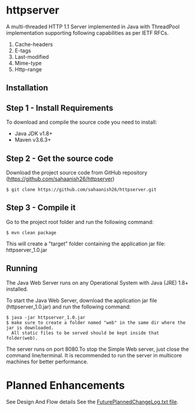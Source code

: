 # httpserver
A  multi-threaded HTTP 1.1 Server implemented in Java with ThreadPool implementation supporting following capabilities
as per IETF RFCs.
1. Cache-headers 
2. E-tags
3. Last-modified 
4. Mime-type
5. Http-range

## Installation
Step 1 - Install Requirements
-----------------------------
To download and compile the source code you need to install: 
- Java JDK v1.8+
- Maven v3.6.3+

Step 2 - Get the source code
----------------------------
Download the project source code from GitHub repository (https://github.com/sahaanish26/httpserver) 

    $ git clone https://github.com/sahaanish26/httpserver.git
Step 3 - Compile it
--------------------
Go to the project root folder and run the following command:

    $ mvn clean package

This will create a "target" folder containing the application jar file: httpserver_1.0.jar  

## Running


The Java Web Server runs on any Operational System with Java (JRE) 1.8+ installed.

To start the Java Web Server, download the application jar file (httpserver_1.0.jar) and run the following command:

    $ java -jar httpserver_1.0.jar 
    $ make sure to create a folder named "web" in the same dir where the jar is downloaded.
      All static files to be served should be kept inside that folder(web).
 
The server runs on port 8080.To stop the Simple Web server, just close  the command line/terminal.
It is recommended to run the server in multicore machines for better performance.

# Planned Enhancements 
See Design And Flow details
See the [FuturePlannedChangeLog.txt file](FuturePlannedChangeLog.txt).